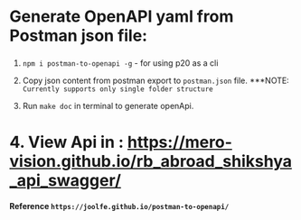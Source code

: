 # Generate OpenAPI yaml from Postman json file:

###

1. `npm i postman-to-openapi -g` - for using p20 as a cli

2. Copy json content from postman export to `postman.json` file. \*\*\*NOTE: `Currently supports only single folder structure`

3. Run `make doc` in terminal to generate openApi.

# 4. View Api in : https://mero-vision.github.io/rb_abroad_shikshya_api_swagger/

#### Reference `https://joolfe.github.io/postman-to-openapi/`



